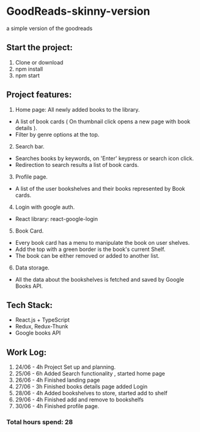 # GoodReads-skinny-version
a simple version of the goodreads

## Start the project:
1. Clone or download
1. npm install
2. npm start

## Project features:
1. Home page: All newly added books to the library.
- A list of book cards ( On thumbnail click opens a new page with book details ).
- Filter by genre options at the top.
2. Search bar.
- Searches books by keywords, on 'Enter' keypress or search icon click.
- Redirection to search results a list of book cards.
3. Profile page.
- A list of the user bookshelves and their books represented by Book cards.
4. Login with google auth.
- React library: react-google-login
5. Book Card.
- Every book card has a menu to manipulate the book on user shelves.
- Add the top with a green border is the book's current Shelf.
- The book can be either removed or added to another list.

6. Data storage.
- All the data about the bookshelves is fetched and saved by Google Books API.

## Tech Stack:
- React.js + TypeScript
- Redux, Redux-Thunk
- Google books API

## Work Log: 
1. 24/06 - 4h Project Set up and planning.
2. 25/06 - 6h Added Search functionality , started home page
3. 26/06 - 4h Finished landing page
4. 27/06 - 3h Finished books details page added Login
5. 28/06 - 4h Added bookshelves to store, started add to shelf
6. 29/06 - 4h Finished add and remove to bookshelfs
7. 30/06 - 4h Finished profile page.

### Total hours spend: 28
